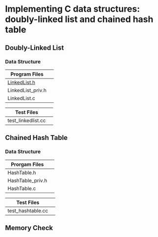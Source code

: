 # Implementing C data structures: doubly-linked list and chained hash table
## Doubly-Linked List
### Data Structure
| Program Files | |
| --- | --- |
| [LinkedList.h](https://github.com/bellaroseee/SysProg-hw1/blob/master/LinkedList.h) | |
| LinkedList_priv.h | |
| LinkedList.c | |
  
| Test Files | |
| --- | --- |
| test_linkedlist.cc | |
## Chained Hash Table
### Data Structure
| Prorgam Files |  |
| --- | --- |
| HashTable.h | | 
| HashTable_priv.h | |
| HashTable.c | |
  
| Test Files | |
| --- | --- |
| test_hashtable.cc | 
  
## Memory Check
